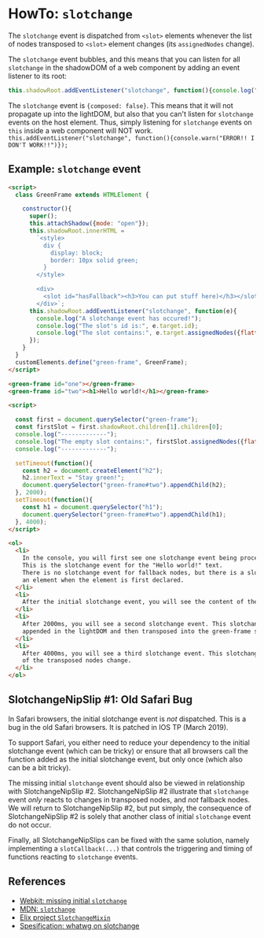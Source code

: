 # HowTo: `slotchange`

The `slotchange` event is dispatched from `<slot>` elements whenever the list of nodes transposed
to `<slot>` element changes (its `assignedNodes` change).
                             
The `slotchange` event bubbles, and this means that you can listen for all `slotchange` in the
shadowDOM of a web component by adding an event listener to its root:

```javascript
this.shadowRoot.addEventListener("slotchange", function(){console.log("i will work")});
```

The `slotchange` event is `{composed: false}`. This means that it will not propagate up into the
lightDOM, but also that you can't listen for `slotchange` events on the host element. Thus, simply
listening for `slotchange` events on `this` inside a web component will NOT work.
`this.addEventListener("slotchange", function(){console.warn("ERROR!! I DON'T WORK!!")});`

## Example: `slotchange` event

```html
<script>
  class GreenFrame extends HTMLElement {

    constructor(){
      super();
      this.attachShadow({mode: "open"});   
      this.shadowRoot.innerHTML =
        `<style>
          div {
            display: block;
            border: 10px solid green;
          }
        </style>

        <div>
          <slot id="hasFallback"><h3>You can put stuff here)</h3></slot>
        </div>`;
      this.shadowRoot.addEventListener("slotchange", function(e){
        console.log("A slotchange event has occured!");
        console.log("The slot's id is:", e.target.id);
        console.log("The slot contains:", e.target.assignedNodes({flatten: true}));
      });
    }
  }
  customElements.define("green-frame", GreenFrame);
</script>

<green-frame id="one"></green-frame>                                         
<green-frame id="two"><h1>Hello world!</h1></green-frame>                                                <!--3-->

<script>

  const first = document.querySelector("green-frame");
  const firstSlot = first.shadowRoot.children[1].children[0];
  console.log("-------------");
  console.log("The empty slot contains:", firstSlot.assignedNodes({flatten: true}));
  console.log("-------------");

  setTimeout(function(){
    const h2 = document.createElement("h2");
    h2.innerText = "Stay green!";
    document.querySelector("green-frame#two").appendChild(h2); 
  }, 2000);
  setTimeout(function(){
    const h1 = document.querySelector("h1");
    document.querySelector("green-frame#two").appendChild(h1); 
  }, 4000);
</script>

<ol>
  <li>
    In the console, you will first see one slotchange event being processed.
    This is the slotchange event for the "Hello world!" text.
    There is no slotchange event for fallback nodes, but there is a slotchange event when nodes are transposed into
    an element when the element is first declared.
  </li>
  <li>
    After the initial slotchange event, you will see the content of the slot with the fallback nodes being logged.
  </li>
  <li>
    After 2000ms, you will see a second slotchange event. This slotchange event occurs as second node is
    appended in the lightDOM and then transposed into the green-frame shadowDOM.
  </li>
  <li>
    After 4000ms, you will see a third slotchange event. This slotchange event occurs as the order 
    of the transposed nodes change.
  </li>
</ol>
```

## SlotchangeNipSlip #1: Old Safari Bug

In Safari browsers, the initial slotchange event is *not* dispatched.
This is a bug in the old Safari browsers. It is patched in IOS TP (March 2019).

To support Safari, you either need to reduce your dependency to the 
initial slotchange event (which can be tricky) or ensure that all browsers call the function added as
the initial slotchange event, but only once (which also can be a bit tricky).

The missing initial `slotchange` event should also be viewed in relationship with SlotchangeNipSlip #2.
SlotchangeNipSlip #2 illustrate that `slotchange` event *only* reacts to changes in transposed nodes, 
and *not* fallback nodes. We will return to SlotchangeNipSlip #2, but put simply, the consequence of 
SlotchangeNipSlip #2 is solely that another class of initial `slotchange` event do not occur.

Finally, all SlotchangeNipSlips can be fixed with the same solution, namely implementing a 
`slotCallback(...)` that controls the triggering and timing of functions reacting to `slotchange` 
events.

## References

 * [Webkit: missing initial `slotchange`](https://trac.webkit.org/changeset/235458/webkit)
 * [MDN: `slotchange`](https://developer.mozilla.org/en-US/docs/Web/Events/slotchange)
 * [Elix project `SlotchangeMixin`](https://test.elix.org/elix/SlotContentMixin)
 * [Spesification: whatwg on slotchange](https://dom.spec.whatwg.org/#mutation-observers)